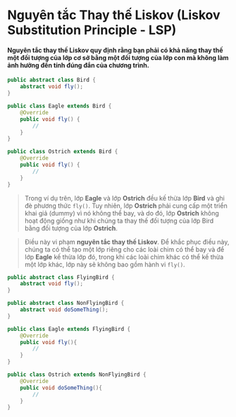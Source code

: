 # Nguyên tắc Thay thế Liskov (Liskov Substitution Principle - LSP)

#### Nguyên tắc thay thế Liskov quy định rằng bạn phải có khả năng thay thế một đối tượng của lớp cơ sở bằng một đối tượng của lớp con mà không làm ảnh hưởng đến tính đúng đắn của chương trình.

```java
public abstract class Bird {
    abstract void fly();
}

public class Eagle extends Bird {
    @Override
    public void fly() {
        //
    }
}

public class Ostrich extends Bird {
    @Override
    public void fly() {
        //
    }
}
```
> Trong ví dụ trên, lớp **Eagle** và lớp **Ostrich** đều kế thừa lớp **Bird** và ghi đè phương thức `fly()`. Tuy nhiên, lớp **Ostrich** phải cung cấp một triển khai giả (dummy) vì nó không thể bay, và do đó, lớp **Ostrich** không hoạt động giống như khi chúng ta thay thế đối tượng của lớp Bird bằng đối tượng của lớp **Ostrich**.

> Điều này vi phạm **nguyên tắc thay thế Liskov**. Để khắc phục điều này, chúng ta có thể tạo một lớp riêng cho các loài chim có thể bay và để lớp **Eagle** kế thừa lớp đó, trong khi các loài chim khác có thể kế thừa một lớp khác, lớp này sẽ không bao gồm hành vi `fly()`. 

```java
public abstract class FlyingBird {
    abstract void fly();
}

public abstract class NonFlyingBird {
    abstract void doSomeThing();
}

public class Eagle extends FlyingBird {
    @Override
    public void fly(){
        //
    }
}

public class Ostrich extends NonFlyingBird {
    @Override
    public void doSomeThing(){
        //
    }
}
```